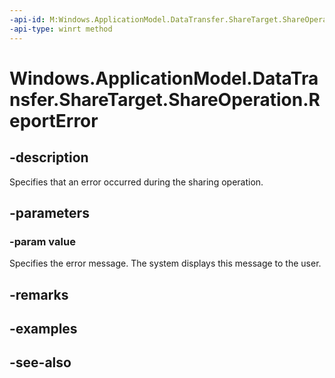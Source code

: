 ```yaml
---
-api-id: M:Windows.ApplicationModel.DataTransfer.ShareTarget.ShareOperation.ReportError(System.String)
-api-type: winrt method
---
```


<!-- Method syntax
public void ReportError(System.String value)
-->

# Windows.ApplicationModel.DataTransfer.ShareTarget.ShareOperation.ReportError

## -description
Specifies that an error occurred during the sharing operation.

## -parameters
### -param value
Specifies the error message. The system displays this message to the user.

## -remarks

## -examples

## -see-also

